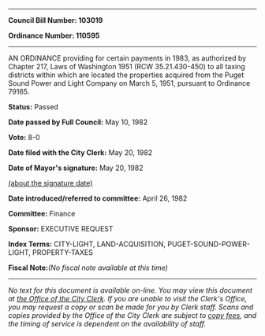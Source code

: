 

********

**Council Bill Number: 103019**
   
**Ordinance Number: 110595**
********

 AN ORDINANCE providing for certain payments in 1983, as authorized by Chapter 217, Laws of Washington 1951 (RCW 35.21.430-450) to all taxing districts within which are located the properties acquired from the Puget Sound Power and Light Company on March 5, 1951, pursuant to Ordinance 79165.

**Status:** Passed
   
**Date passed by Full Council:** May 10, 1982
   
**Vote:** 8-0
   
**Date filed with the City Clerk:** May 20, 1982
   
**Date of Mayor's signature:** May 20, 1982
   
[(about the signature date)](/~public/approvaldate.htm)
   
   
   
**Date introduced/referred to committee:** April 26, 1982
   
**Committee:** Finance
   
**Sponsor:** EXECUTIVE REQUEST
   
   
**Index Terms:** CITY-LIGHT, LAND-ACQUISITION, PUGET-SOUND-POWER-LIGHT, PROPERTY-TAXES

**Fiscal Note:**_(No fiscal note available at this time)_
********

_No text for this document is available on-line. You may view this document at [the Office of the City Clerk](http://www.seattle.gov/leg/clerk/contactUs.htm). If you are unable to visit the Clerk's Office, you may request a copy or scan be made for you by Clerk staff. Scans and copies provided by the Office of the City Clerk are subject to [copy fees](http://clerk.seattle.gov/~public/clerkfees.htm), and the timing of service is dependent on the availability of staff._

